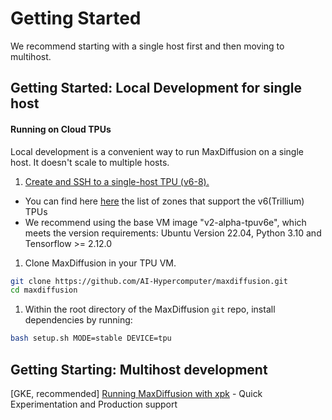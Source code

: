 # Getting Started

We recommend starting with a single host first and then moving to multihost.

## Getting Started: Local Development for single host

#### Running on Cloud TPUs
Local development is a convenient way to run MaxDiffusion on a single host. It doesn't scale to
multiple hosts.

1. [Create and SSH to a single-host TPU (v6-8). ](https://cloud.google.com/tpu/docs/users-guide-tpu-vm#creating_a_cloud_tpu_vm_with_gcloud)
* You can find here [here](https://cloud.google.com/tpu/docs/regions-zones) the list of zones that support the v6(Trillium) TPUs
* We recommend using the base VM image "v2-alpha-tpuv6e", which meets the version requirements: Ubuntu Version 22.04, Python 3.10 and Tensorflow >= 2.12.0
   
1. Clone MaxDiffusion in your TPU VM.
```bash
git clone https://github.com/AI-Hypercomputer/maxdiffusion.git
cd maxdiffusion
```

1. Within the root directory of the MaxDiffusion `git` repo, install dependencies by running:
```bash
bash setup.sh MODE=stable DEVICE=tpu
```

## Getting Starting: Multihost development

[GKE, recommended] [Running MaxDiffusion with xpk](run_maxdiffusion_via_xpk.md) - Quick Experimentation and Production support

